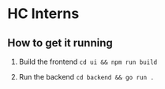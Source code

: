 # HC Interns

## How to get it running

1. Build the frontend `cd ui && npm run build`

2. Run the backend `cd backend && go run .`